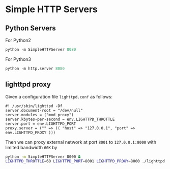 
# Simple HTTP Servers

## Python Servers

For Python2
```python
python -m SimpleHTTPServer 8080
```

For Python3
```python
python -m http.server 8080
```

## lighttpd proxy
Given a configuration file `lighttpd.conf` as follows:
```lighttpd lighttpd.conf
#! /usr/sbin/lighttpd -Df
server.document-root = "/dev/null"
server.modules = ("mod_proxy")
server.kbytes-per-second = env.LIGHTTPD_THROTTLE
server.port = env.LIGHTTPD_PORT
proxy.server = ("" => (( "host" => "127.0.0.1", "port" => env.LIGHTTPD_PROXY )))
```

Then we can proxy external network at port `8001` to `127.0.0.1:8000` with limited bandwidth `60K` by
```bash
python -m SimpleHTTPServer 8000 & 
LIGHTTPD_THROTTLE=60 LIGHTTPD_PORT=8001 LIGHTTPD_PROXY=8000 ./lighttpd.conf
```
